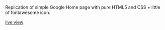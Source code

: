 Replication of simple Google Home page with pure HTML5 and CSS + little of fontawesome icon.

[live view](https://clementnduonyi.github.io/google-homepage-/)